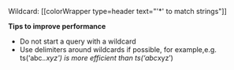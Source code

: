 Wildcard: [[colorWrapper type=header text="'*' to match strings"]]

**Tips to improve performance**
- Do not start a query with a wildcard
- Use delimiters around wildcards if possible, for example,e.g. ts(‘abc.*.xyz') is more efficient than ts(‘abc*xyz’) 
